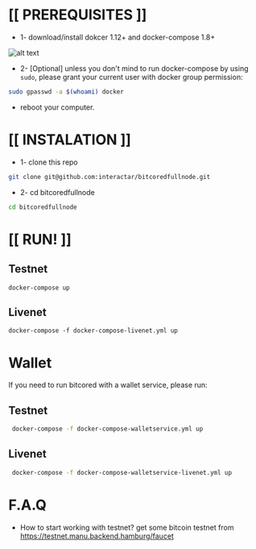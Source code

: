 # [[ PREREQUISITES ]] 

* 1- download/install dokcer 1.12+ and docker-compose 1.8+

![alt text](https://s3.minijuegosgratis.com/media/video-collection-img/video-collection-trollface-thumb.jpg)

* 2- [Optional] unless you don't mind to run docker-compose by using ``` sudo```, please grant your current user with docker group permission:
```sh
sudo gpasswd -a $(whoami) docker 
```
* reboot your computer.

# [[ INSTALATION ]] 

* 1- clone this repo
```sh
git clone git@github.com:interactar/bitcoredfullnode.git
```

* 2- cd bitcoredfullnode
```sh
cd bitcoredfullnode
```
# [[ RUN! ]]
## Testnet

`docker-compose up `

## Livenet

`docker-compose -f docker-compose-livenet.yml up `



#  Wallet
If you need to run bitcored with a wallet service, please run:

## Testnet

```sh
 docker-compose -f docker-compose-walletservice.yml up

```

## Livenet

```sh
 docker-compose -f docker-compose-walletservice-livenet.yml up
```

# F.A.Q

* How to start working with testnet?
get some bitcoin testnet from https://testnet.manu.backend.hamburg/faucet
